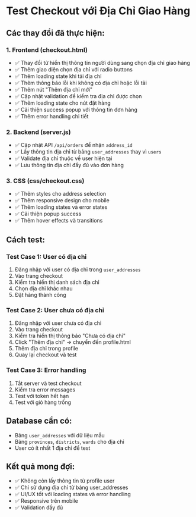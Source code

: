 # Test Checkout với Địa Chỉ Giao Hàng

## Các thay đổi đã thực hiện:

### 1. Frontend (checkout.html)
- ✅ Thay đổi từ hiển thị thông tin người dùng sang chọn địa chỉ giao hàng
- ✅ Thêm giao diện chọn địa chỉ với radio buttons
- ✅ Thêm loading state khi tải địa chỉ
- ✅ Thêm thông báo lỗi khi không có địa chỉ hoặc lỗi tải
- ✅ Thêm nút "Thêm địa chỉ mới" 
- ✅ Cập nhật validation để kiểm tra địa chỉ được chọn
- ✅ Thêm loading state cho nút đặt hàng
- ✅ Cải thiện success popup với thông tin đơn hàng
- ✅ Thêm error handling chi tiết

### 2. Backend (server.js)
- ✅ Cập nhật API `/api/orders` để nhận `address_id`
- ✅ Lấy thông tin địa chỉ từ bảng `user_addresses` thay vì `users`
- ✅ Validate địa chỉ thuộc về user hiện tại
- ✅ Lưu thông tin địa chỉ đầy đủ vào đơn hàng

### 3. CSS (css/checkout.css)
- ✅ Thêm styles cho address selection
- ✅ Thêm responsive design cho mobile
- ✅ Thêm loading states và error states
- ✅ Cải thiện popup success
- ✅ Thêm hover effects và transitions

## Cách test:

### Test Case 1: User có địa chỉ
1. Đăng nhập với user có địa chỉ trong `user_addresses`
2. Vào trang checkout
3. Kiểm tra hiển thị danh sách địa chỉ
4. Chọn địa chỉ khác nhau
5. Đặt hàng thành công

### Test Case 2: User chưa có địa chỉ
1. Đăng nhập với user chưa có địa chỉ
2. Vào trang checkout  
3. Kiểm tra hiển thị thông báo "Chưa có địa chỉ"
4. Click "Thêm địa chỉ" -> chuyển đến profile.html
5. Thêm địa chỉ trong profile
6. Quay lại checkout và test

### Test Case 3: Error handling
1. Tắt server và test checkout
2. Kiểm tra error messages
3. Test với token hết hạn
4. Test với giỏ hàng trống

## Database cần có:
- Bảng `user_addresses` với dữ liệu mẫu
- Bảng `provinces`, `districts`, `wards` cho địa chỉ
- User có ít nhất 1 địa chỉ để test

## Kết quả mong đợi:
- ✅ Không còn lấy thông tin từ profile user
- ✅ Chỉ sử dụng địa chỉ từ bảng user_addresses  
- ✅ UI/UX tốt với loading states và error handling
- ✅ Responsive trên mobile
- ✅ Validation đầy đủ
